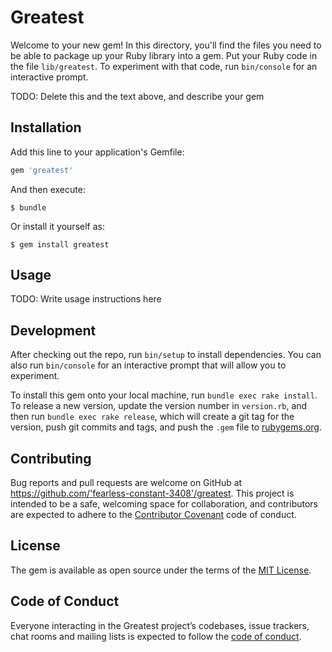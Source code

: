 # Greatest

Welcome to your new gem! In this directory, you'll find the files you need to be able to package up your Ruby library into a gem. Put your Ruby code in the file `lib/greatest`. To experiment with that code, run `bin/console` for an interactive prompt.

TODO: Delete this and the text above, and describe your gem

## Installation

Add this line to your application's Gemfile:

```ruby
gem 'greatest'
```

And then execute:

    $ bundle

Or install it yourself as:

    $ gem install greatest

## Usage

TODO: Write usage instructions here

## Development

After checking out the repo, run `bin/setup` to install dependencies. You can also run `bin/console` for an interactive prompt that will allow you to experiment.

To install this gem onto your local machine, run `bundle exec rake install`. To release a new version, update the version number in `version.rb`, and then run `bundle exec rake release`, which will create a git tag for the version, push git commits and tags, and push the `.gem` file to [rubygems.org](https://rubygems.org).

## Contributing

Bug reports and pull requests are welcome on GitHub at https://github.com/'fearless-constant-3408'/greatest. This project is intended to be a safe, welcoming space for collaboration, and contributors are expected to adhere to the [Contributor Covenant](http://contributor-covenant.org) code of conduct.

## License

The gem is available as open source under the terms of the [MIT License](https://opensource.org/licenses/MIT).

## Code of Conduct

Everyone interacting in the Greatest project’s codebases, issue trackers, chat rooms and mailing lists is expected to follow the [code of conduct](https://github.com/'fearless-constant-3408'/greatest/blob/master/CODE_OF_CONDUCT.md).
